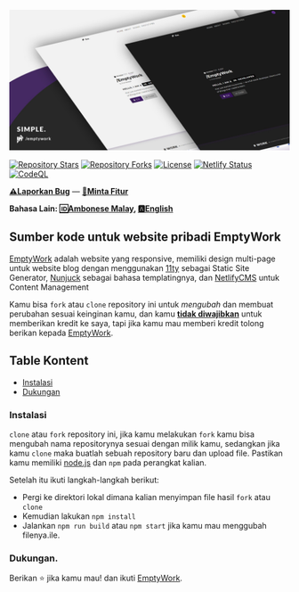 ![EmptyWork's Personal Website](src/images/emptywork.github.io-header.jpg)

[![Repository Stars](https://img.shields.io/github/stars/EmptyWork/emptywork.github.io?style=for-the-badge)]()
[![Repository Forks](https://img.shields.io/github/forks/EmptyWork/emptywork.github.io?style=for-the-badge)]()
[![License](https://img.shields.io/github/license/EmptyWork/emptywork.github.io?style=for-the-badge)](https://github.com/EmptyWork/emptywork.github.io/blob/master/LICENSE)
[![Netlify Status](https://img.shields.io/netlify/08d2d578-7470-4e65-8067-93ab5e09f671?style=for-the-badge)](https://app.netlify.com/sites/emptywork/deploys)
[![CodeQL](https://img.shields.io/github/workflow/status/EmptyWork/emptywork.github.io/CodeQL?event=push&style=for-the-badge)](https://github.com/EmptyWork/emptywork.github.io/actions/workflows/codeql-analysis.yml)

[**⚠Laporkan Bug**](https://github.com/EmptyWork/emptywork.github.io/issues/new) — [**📧Minta Fitur**](https://github.com/EmptyWork/emptywork.github.io/issues/new)

**Bahasa Lain: [🆔Ambonese Malay](README.abs-ID.md), [🅰English](README.md)**
## Sumber kode untuk website pribadi EmptyWork

[EmptyWork](https://emptywork.github.io) adalah website yang responsive, memiliki design multi-page untuk website blog dengan menggunakan [11ty](https://www.11ty.dev/) sebagai Static Site Generator, [Nunjuck](https://mozilla.github.io/nunjucks/templating.html) sebagai bahasa templatingnya, dan [NetlifyCMS](https://www.netlifycms.org/) untuk Content Management

Kamu bisa `fork` atau `clone` repository ini untuk _mengubah_ dan membuat perubahan sesuai keinginan kamu, dan kamu [**tidak diwajibkan**](https://github.com/EmptyWork/emptywork.github.io/blob/master/LICENSE) untuk memberikan kredit ke saya, tapi jika kamu mau memberi kredit tolong berikan kepada [EmptyWork](https://github.com/EmptyWork).


## Table Kontent
- [Instalasi](#instalasi)
- [Dukungan](#dukungan)

### Instalasi

`clone` atau `fork` repository ini, jika kamu melakukan `fork` kamu bisa mengubah nama repositorynya sesuai dengan milik kamu, sedangkan jika kamu `clone` maka buatlah sebuah repository baru dan upload file. Pastikan kamu memiliki [node.js](https://nodejs.org) dan `npm` pada perangkat kalian.

Setelah itu ikuti langkah-langkah berikut:
- Pergi ke direktori lokal dimana kalian menyimpan file hasil `fork` atau `clone`
- Kemudian lakukan `npm install`
- Jalankan `npm run build` atau `npm start` jika kamu mau menggubah filenya.ile.

### Dukungan.

Berikan ⭐ jika kamu mau! dan ikuti [EmptyWork](https://github.com/EmptyWork).
